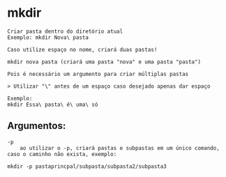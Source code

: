 # mkdir
    Criar pasta dentro do diretório atual
    Exemplo: mkdir Nova\ pasta

    Caso utilize espaço no nome, criará duas pastas!

    mkdir nova pasta (criará uma pasta "nova" e uma pasta "pasta")

    Pois é necessário um argumento para criar múltiplas pastas

    > Utilizar "\" antes de um espaço caso desejado apenas dar espaço

    Exemplo:
    mkdir Essa\ pasta\ é\ uma\ só


## Argumentos:
    -p
        ao utilizar o -p, criará pastas e subpastas em um único comando, caso o caminho não exista, exemplo:

    mkdir -p pastaprincpal/subpasta/subpasta2/subpasta3
